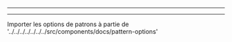 - - -
- - -

Importer les options de patrons à partie de '../../../../../../../src/components/docs/pattern-options'

<PatternOptions pattern='benjamin' />

